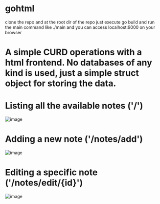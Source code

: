# gohtml

clone the repo and at the root dir of the repo just execute go build and run the main command like ./main and you can access localhost:9000 on your browser

# A simple CURD operations with a html frontend. No databases of any kind is used, just a simple struct object for storing the data.


# Listing all the available notes ('/')

![image](https://user-images.githubusercontent.com/24230662/125178984-99ec9800-e207-11eb-8403-faff0f9b5a7e.png)


# Adding a new note ('/notes/add')


![image](https://user-images.githubusercontent.com/24230662/125178977-85a89b00-e207-11eb-9b30-58908235aa64.png)


# Editing a specific note ('/notes/edit/{id}')
![image](https://user-images.githubusercontent.com/24230662/125178992-a40e9680-e207-11eb-82fd-a854dbb12c7f.png)
